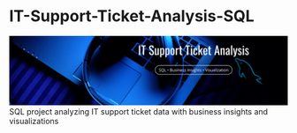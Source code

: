 # IT-Support-Ticket-Analysis-SQL
![Banner](banner.png)
SQL project analyzing IT support ticket data with business insights and visualizations
